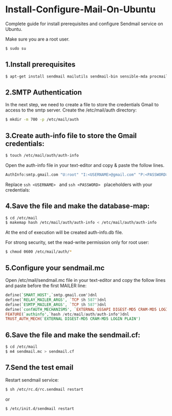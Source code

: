 # Install-Configure-Mail-On-Ubuntu
Complete guide for install prerequisites and configure Sendmail  service on Ubuntu.

Make sure you are a root user.
```sh
$ sudo su
```
1.Install prerequisites
----------
```sh
$ apt-get install sendmail mailutils sendmail-bin sensible-mda procmail
```

2.SMTP Authentication
----------
In the next step, we need to create a file to store the credentials Gmail to access to the smtp server.
Create the /etc/mail/auth directory:
```sh
$ mkdir -m 700 -p /etc/mail/auth
```

3.Create auth-info file to store the Gmail credentials:
-------
  ```sh
$ touch /etc/mail/auth/auth-info
```
Open the auth-info file in your text-editor and copy & paste the follow lines.
  ```sh
AuthInfo:smtp.gmail.com "U:root" "I:<USERNAME>@gmail.com" "P:<PASSWORD>"
  ```
 Replace ```ssh <USERNAME> ``` and ```ssh <PASSWORD> ``` placeholders with your credentials:
 
4.Save the file and make the database-map:
-----------
  ```sh
$ cd /etc/mail
$ makemap hash /etc/mail/auth/auth-info < /etc/mail/auth/auth-info
```
At the end of execution will be created auth-info.db file.

For strong security, set the read-write permission only for root user:
```sh
$ chmod 0600 /etc/mail/auth/*
```

5.Configure your sendmail.mc
------------
Open /etc/mail/sendmail.mc file in your text-editor and copy the follow lines and paste before the first MAILER line:
```hs
define(`SMART_HOST',`smtp.gmail.com')dnl
define(`RELAY_MAILER_ARGS', `TCP $h 587')dnl
define(`ESMTP_MAILER_ARGS', `TCP $h 587')dnl
define(`confAUTH_MECHANISMS', `EXTERNAL GSSAPI DIGEST-MD5 CRAM-MD5 LOGIN PLAIN')dnl
FEATURE(`authinfo',`hash /etc/mail/auth/auth-info')dnl
TRUST_AUTH_MECH(`EXTERNAL DIGEST-MD5 CRAM-MD5 LOGIN PLAIN')
```
6.Save the file and make the sendmail.cf:
----------
```sh
$ cd /etc/mail
$ m4 sendmail.mc > sendmail.cf
```
7.Send the test email
-----------
Restart sendmail service:
```sh
$ sh /etc/rc.d/rc.sendmail restart
```
or
```sh
$ /etc/init.d/sendmail restart
```

